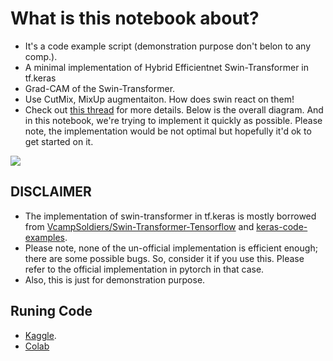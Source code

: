 # What is this notebook about?

- It's a code example script (demonstration purpose don't belon to any comp.).
- A minimal implementation of Hybrid Efficientnet Swin-Transformer in tf.keras
- Grad-CAM of the Swin-Transformer.
- Use CutMix, MixUp augmentaiton. How does swin react on them!
- Check out [this thread](https://www.kaggle.com/c/petfinder-pawpularity-score/discussion/277917) for more details. Below is the overall diagram. And in this notebook, we're trying to implement it quickly as possible. Please note, the implementation would be not optimal but hopefully it'd ok to get started on it.

![](https://i.imgur.com/2iXNuBA.png)

## DISCLAIMER
- The implementation of swin-transformer in tf.keras is mostly borrowed from [VcampSoldiers/Swin-Transformer-Tensorflow](https://github.com/VcampSoldiers/Swin-Transformer-Tensorflow) and [keras-code-examples](https://keras.io/examples/vision/swin_transformers/).
- Please note, none of the un-official implementation is efficient enough; there are some possible bugs. So, consider it if you use this. Please refer to the official implementation in pytorch in that case.
- Also, this is just for demonstration purpose.

## Runing Code 

- [Kaggle](https://www.kaggle.com/ipythonx/tf-hybrid-swintransformer-cutmix-mixup-gradcam).
- [Colab]()

